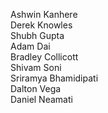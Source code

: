 Ashwin Kanhere  
Derek Knowles  
Shubh Gupta  
Adam Dai  
Bradley Collicott  
Shivam Soni  
Sriramya Bhamidipati  
Dalton Vega  
Daniel Neamati

